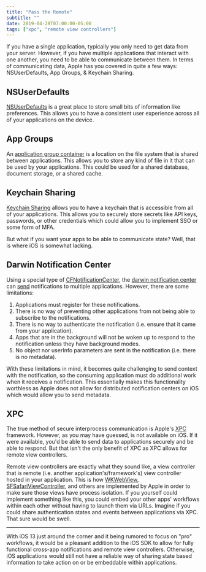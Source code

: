 ```yaml
---
title: "Pass the Remote"
subtitle: ""
date: 2019-04-28T07:00:00-05:00
tags: ["xpc", "remote view controllers"]
---
```


If you have a single application, typically you only need to get data from your server. However, if you have multiple applications that interact with one another, you need to be able to communicate between them. In terms of communicating data, Apple has you covered in quite a few ways: NSUserDefaults, App Groups, & Keychain Sharing.

## NSUserDefaults
[NSUserDefaults](https://developer.apple.com/documentation/foundation/nsuserdefaults/1409957-initwithsuitename?language=objc) is a great place to store small bits of information like preferences. This allows you to have a consistent user experience across all of your applications on the device.

## App Groups
An [application group container](https://developer.apple.com/documentation/foundation/nsfilemanager/1412643-containerurlforsecurityapplicati?language=objc) is a location on the file system that is shared between applications. This allows you to store any kind of file in it that can be used by your applications. This could be used for a shared database, document storage, or a shared cache.

## Keychain Sharing
[Keychain Sharing](https://developer.apple.com/documentation/security/keychain_services/keychain_items/sharing_access_to_keychain_items_among_a_collection_of_apps?language=objc) allows you to have a keychain that is accessible from all of your applications. This allows you to securely store secrets like API keys, passwords, or other credentials which could allow you to implement SSO or some form of MFA.

But what if you want your apps to be able to communicate state? Well, that is where iOS is somewhat lacking.

## Darwin Notification Center
Using a special type of [CFNotificationCenter](https://developer.apple.com/documentation/corefoundation/cfnotificationcenter?language=objc), the [darwin notification center](https://developer.apple.com/documentation/corefoundation/1542572-cfnotificationcentergetdarwinnot?language=objc) can [send](https://developer.apple.com/documentation/corefoundation/1542592-cfnotificationcenterpostnotifica?language=objc) notifications to multiple applications. However, there are some limitations:

1. Applications must register for these notifications.
2. There is no way of preventing other applications from not being able to subscribe to the notifications.
3. There is no way to authenticate the notification (i.e. ensure that it came from your application).
4. Apps that are in the background will not be woken up to respond to the notification unless they have background modes.
5. No object nor userInfo parameters are sent in the notification (i.e. there is no metadata).

With these limitations in mind, it becomes quite challenging to send context with the notification, so the consuming application must do additional work when it receives a notification. This essentially makes this functionality worthless as Apple does not allow for distributed notification centers on iOS which would allow you to send metadata.

## XPC
The true method of secure interprocess communication is Apple's [XPC](https://developer.apple.com/documentation/foundation/xpc?language=objc) framework. However, as you may have guessed, is not available on iOS. If it were available, you'd be able to send data to applications securely and be able to respond. But that isn't the only benefit of XPC as XPC allows for remote view controllers.

Remote view controllers are exactly what they sound like, a view controller that is remote (i.e. another application's/framework's) view controller hosted in your application. This is how [WKWebView](https://developer.apple.com/documentation/webkit/wkwebview?language=objc), [SFSafariViewController](https://developer.apple.com/documentation/safariservices/sfsafariviewcontroller?language=objc), and others are implemented by Apple in order to make sure those views have process isolation. If you yourself could implement something like this, you could embed your other apps' workflows within each other without having to launch them via URLs. Imagine if you could share authentication states and events between applications via XPC. That sure would be swell.

---

With iOS 13 just around the corner and it being rumored to focus on "pro" workflows, it would be a pleasant addition to the iOS SDK to allow for fully functional cross-app notifications and remote view controllers. Otherwise, iOS applications would still not have a reliable way of sharing state based information to take action on or be embeddable within applications. 
